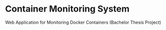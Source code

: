 # Container Monitoring System
Web Application for Monitoring Docker Containers (Bachelor Thesis Project)
